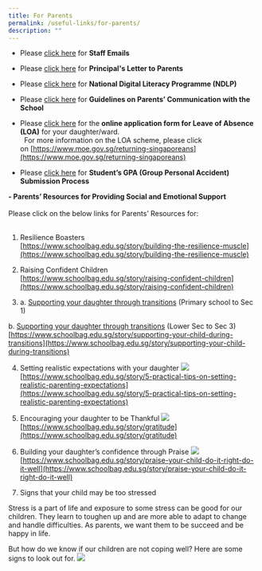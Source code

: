 ```yaml
---
title: For Parents
permalink: /useful-links/for-parents/
description: ""
---
```

- Please [click here](https://www.plmgss.moe.edu.sg/about-us/our-staff/staff-emails) for **Staff Emails**

  

- Please [click here](https://www.plmgss.moe.edu.sg/articles/announcements/principals-letter-to-parents) for **Principal's Letter to Parents**

- Please [click here](https://www.plmgss.moe.edu.sg/articles/announcements/national-digital-literacy-programme-ndlp) for **National Digital Literacy Programme (NDLP)**

- Please [click here](https://staging.d31lf6q9623hn3.amplifyapp.com/articles/guidelines-on-parents-communication-with-the-school) for **Guidelines on Parents’ Communication with the School**

- Please [click here](https://go.gov.sg/plmgss-loa-formsg-17sep2021) for the **online application form for Leave of Absence (LOA)** for your daughter/ward.  
  For more information on the LOA scheme, please click on [https://www.moe.gov.sg/returning-singaporeans](https://www.moe.gov.sg/returning-singaporeans)

 - Please [click here](https://www.plmgss.moe.edu.sg/articles/studentgpa/) for **Student’s GPA (Group Personal Accident) Submission Process**

**- Parents’ Resources for Providing Social and Emotional Support**  
   
Please click on the below links for Parents’ Resources for:  
   

1.  Resilience Boasters  
    [https://www.schoolbag.edu.sg/story/building-the-resilience-muscle](https://www.schoolbag.edu.sg/story/building-the-resilience-muscle)  
      
    
2.  Raising Confident Children  
    [https://www.schoolbag.edu.sg/story/raising-confident-children](https://www.schoolbag.edu.sg/story/raising-confident-children)  
      
    
3.  a. [Supporting your daughter through transitions](https://www.plmgss.moe.edu.sg/qql/slot/u173/Useful%20Links/parents-01.jpg) (Primary school to Sec 1)  

b. [Supporting your daughter through transitions](https://www.plmgss.moe.edu.sg/qql/slot/u173/Useful%20Links/parents-02.jpg) (Lower Sec to Sec 3)  
    [https://www.schoolbag.edu.sg/story/supporting-your-child-during-transitions](https://www.schoolbag.edu.sg/story/supporting-your-child-during-transitions)  
      
    
4.  Setting realistic expectations with your daughter
![](/images/parents-03.png)
[https://www.schoolbag.edu.sg/story/5-practical-tips-on-setting-realistic-parenting-expectations](https://www.schoolbag.edu.sg/story/5-practical-tips-on-setting-realistic-parenting-expectations)

5.  Encouraging your daughter to be Thankful
![](/images/parents-04.jpg)
[https://www.schoolbag.edu.sg/story/gratitude](https://www.schoolbag.edu.sg/story/gratitude)

6.  Building your daughter’s confidence through Praise
![](/images/parents-05.jpg)
[https://www.schoolbag.edu.sg/story/praise-your-child-do-it-right-do-it-well](https://www.schoolbag.edu.sg/story/praise-your-child-do-it-right-do-it-well)

7. Signs that your child may be too stressed

Stress is a part of life and exposure to some stress can be good for our children. They learn to toughen up and are more able to adapt to change and handle difficulties. As parents, we want them to be succeed and be happy in life.

But how do we know if our children are not coping well? Here are some signs to look out for.
![](/images/parent-06.png)